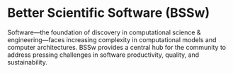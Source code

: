 # Better Scientific Software (BSSw)

Software—the foundation of discovery in computational science & engineering—faces increasing complexity in computational models and computer architectures. BSSw provides a central hub for the community to address pressing challenges in software productivity, quality, and sustainability.

<!---
Slide1 L: ../images/Blog_2308_Fellows.png
Slide1 R: ../Articles/Blog/2023-09-bsswf-blog-post.md
Slide2 L: ../images/Blog_2307_io.png
Slide2 R: ../Articles/Blog/2023-09-io-storage-characterization.md
Slide3 L: ../CuratedContent/AllInMaintainersDEIResourceHub.md
Slide3 R: ../CuratedContent/SmartLibs.md
Slide4 L: ../Events/2023-10-RSE_Workshop23.md
Slide4 R: ../Events/hpcbp-079-hacc.md 
Slide5 L: ../Events/2023-usrse-conf.md
Slide5 R: ../Events/LeadershipScientificSoftwareTownHallMeetings.md
--->

<!---
Note: We have had up to 7 L and R panels in the carousel, even if the current carousel may be shorter.

Caution: Blank line after first comment mark (or before last comment mark) causes build failure.
LCM: Saving for use again later

Slide1 L: ../images/Blog_2308_Fellows.png
Slide1 R: ../Articles/Blog/2023-08-BSSwFellowsOpen2023.md
Slide2 L: ../images/Blog_2308_workflow.png
Slide2 R: ../Articles/Blog/2023-08-containers-workflows.md
Slide3 L: ../Articles/Blog/2023-08-Software-Gardening.md
Slide3 R: ../CuratedContent/DeveloperDocumentingDoneRight.md 
Slide4 L: ../CuratedContent/GoogleGuidanceOnCodeReview.md
Slide4 R: ../CuratedContent/CuratedContent/TuringWay.md
Slide5 L: ../Events/hpcbp-078-simplifyingscipy.md
Slide5 R: ../Events/2023-10-RSE_Workshop23.md 
--->

<!---
[Site Overview](SiteOverview.md)

[Communities Overview](CommunitiesOverview.md)

[Intro to CSE](IntroToCse.md)

[Intro to HPC](IntroToHpc.md)

--->
